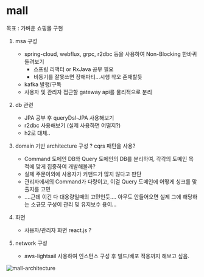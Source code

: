 # mall


목표 : 가벼운 쇼핑몰 구현
1. msa 구성
   - spring-cloud, webflux, grpc, r2dbc 등을 사용하여 Non-Blocking 한바퀴 돌려보기 
      - 스프링 리액터 or RxJava 공부 필요 
      - 비동기를 잘못쓰면 장애파티...시행 착오 존재할듯 
   - kafka 발행/구독 
   - 사용자 및 관리자 접근할 gateway api를 물리적으로 분리
    
2. db 관련 
   - JPA 공부 후 queryDsl-JPA 사용해보기 
   - r2dbc 사용해보기 (실제 사용하면 어떨지?)
   - h2로 대체..
   
3. domain 기반 architecture 구성 ? cqrs 패턴을 사용?
   - Command 도메인 DB와 Query 도메인의 DB를 분리하여, 각각의 도메인 목적에 맞게 집중하여 개발해볼까? 
   - 실제 주문이외에 사용자가 커맨드가 많지 않다고 판단
   - 관리자에서의 Command가 다량이고, 이걸 Query 도메인에 어떻게 싱크를 맞출지를 고민
   - ....근데 이건 다 대용량일때의 고민인듯.... 아무도 안들어오면 실제 그에 해당하는 소규모 구성이 관리 및 유지보수 용이...

4. 화면
   - 사용자/관리자 화면 react.js ?

5. network 구성 
   - aws-lightsail 사용하여 인스턴스 구성 후 빌드/배포 적용까지 해보고 싶음.


![mall-architecture](https://user-images.githubusercontent.com/25473606/131296698-9cc0362d-4a56-4d9e-9a8c-913173eb214d.png)





